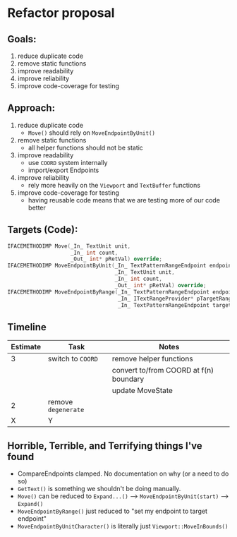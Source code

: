 # Refactor proposal

## Goals:
1) reduce duplicate code
2) remove static functions
3) improve readability
4) improve reliability
5) improve code-coverage for testing

## Approach:
1) reduce duplicate code
    - `Move()` should rely on `MoveEndpointByUnit()`
2) remove static functions
    - all helper functions should not be static
3) improve readability
    - use `COORD` system internally
    - import/export Endpoints
4) improve reliability
    - rely more heavily on the `Viewport` and `TextBuffer` functions
5) improve code-coverage for testing
    - having reusable code means that we are testing more of our code better

## Targets (Code):
```c++
IFACEMETHODIMP Move(_In_ TextUnit unit,
                    _In_ int count,
                    _Out_ int* pRetVal) override;
IFACEMETHODIMP MoveEndpointByUnit(_In_ TextPatternRangeEndpoint endpoint,
                                  _In_ TextUnit unit,
                                  _In_ int count,
                                  _Out_ int* pRetVal) override;
IFACEMETHODIMP MoveEndpointByRange(_In_ TextPatternRangeEndpoint endpoint,
                                   _In_ ITextRangeProvider* pTargetRange,
                                   _In_ TextPatternRangeEndpoint targetEndpoint) override;
```

## Timeline
| Estimate | Task | Notes |
| -- | -- | -- |
| 3 | switch to `COORD` | remove helper functions |
|  |                    | convert to/from COORD at f(n) boundary |
|  |                    | update MoveState |
| 2 | remove `degenerate` |  |
| X | Y | |

## Horrible, Terrible, and Terrifying things I've found
- CompareEndpoints clamped. No documentation on why (or a need to do so)
- `GetText()` is something we shouldn't be doing manually.
- `Move()` can be reduced to `Expand...()` --> `MoveEndpointByUnit(start)` --> `Expand()`
- `MoveEndpointByRange()` just reduced to "set my endpoint to target endpoint"
- `MoveEndpointByUnitCharacter()` is literally just `Viewport::MoveInBounds()`